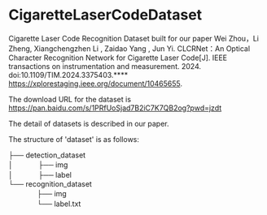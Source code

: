 # CigaretteLaserCodeDataset

Cigarette Laser Code Recognition Dataset built for our paper  Wei Zhou，Li Zheng, Xiangchengzhen Li , Zaidao Yang , Jun Yi. CLCRNet：An Optical Character Recognition Network for Cigarette Laser Code[J]. IEEE transactions on instrumentation and measurement. 2024. doi:10.1109/TIM.2024.3375403.**** https://xplorestaging.ieee.org/document/10465655.

The download URL for the dataset is https://pan.baidu.com/s/1PRfUoSjad7B2iC7K7QB2og?pwd=jzdt 

The detail of datasets is described in our paper.

The structure of 'dataset' is as follows:

├── detection_dataset                         
│ 　　　 ├── img         
│ 　　　 ├── label                                                              
└── recognition_dataset                                                                                                                     
　　　　├── img                                                  
　　　　└── label.txt                                   

